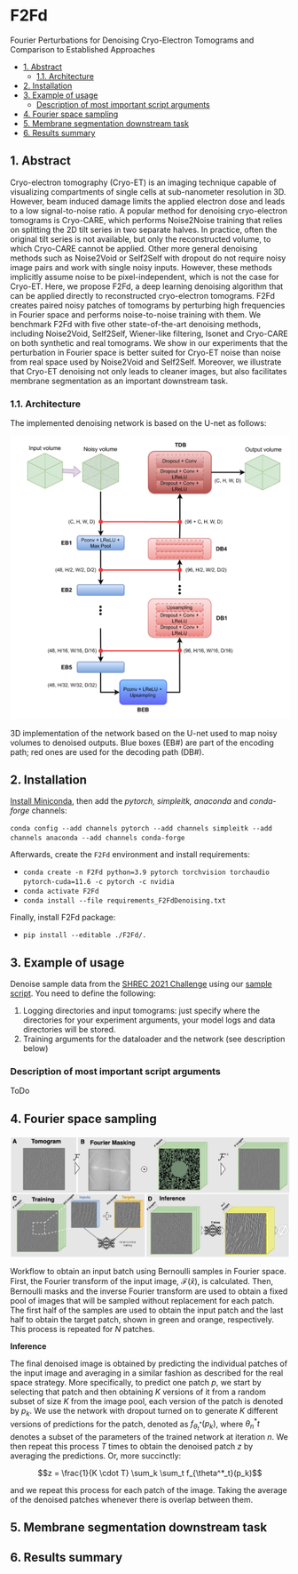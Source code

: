 # F2Fd <!-- omit in toc --> 
Fourier Perturbations for Denoising Cryo-Electron Tomograms and Comparison to Established Approaches

- [1. Abstract](#1-abstract)
  - [1.1. Architecture](#11-architecture)
- [2. Installation](#2-installation)
- [3. Example of usage](#3-example-of-usage)
  - [Description of most important script arguments](#description-of-most-important-script-arguments)
- [4. Fourier space sampling](#4-fourier-space-sampling)
- [5. Membrane segmentation downstream task](#5-membrane-segmentation-downstream-task)
- [6. Results summary](#6-results-summary)

## 1. Abstract

Cryo-electron tomography (Cryo-ET) is an imaging technique capable of visualizing compartments of single cells at sub-nanometer resolution in 3D. However, beam induced damage limits the applied electron dose and leads to a low signal-to-noise ratio. A popular method for denoising cryo-electron tomograms is Cryo-CARE, which performs Noise2Noise training that relies on splitting the 2D tilt series in two separate halves. In practice, often the original tilt series is not available, but only the reconstructed volume, to which Cryo-CARE cannot be applied. Other more general denoising methods such as Noise2Void or Self2Self with dropout do not require noisy image pairs and work with single noisy inputs. However, these methods implicitly assume noise to be pixel-independent, which is not the case for Cryo-ET. Here, we propose F2Fd, a deep learning denoising algorithm that can be applied directly to reconstructed cryo-electron tomograms. F2Fd creates paired noisy patches of tomograms by perturbing high frequencies in Fourier space and performs noise-to-noise training with them. We benchmark F2Fd with five other state-of-the-art denoising methods, including Noise2Void, Self2Self, Wiener-like filtering, Isonet and Cryo-CARE on both synthetic and real tomograms. We show in our experiments that the perturbation in Fourier space is better suited for Cryo-ET noise than noise from real space used by Noise2Void and Self2Self. Moreover, we illustrate that Cryo-ET denoising not only leads to cleaner images, but also facilitates membrane segmentation as an important downstream task. 


### 1.1. Architecture

The implemented denoising network is based on the U-net as follows:

![3D U-net](images/s2sd_architecture_ours-min.png)

3D implementation of the network based on the U-net used to map noisy volumes to denoised outputs. Blue boxes (EB#) are part of the encoding path; red ones are used for the decoding path (DB#).

## 2. Installation 

[Install Miniconda](https://docs.conda.io/en/latest/miniconda.html), then add the _pytorch, simpleitk, anaconda_ and _conda-forge_ channels:

`conda config --add channels pytorch --add channels simpleitk --add channels anaconda --add channels conda-forge`

Afterwards, create the `F2Fd` environment and install requirements:

- `conda create -n F2Fd python=3.9 pytorch torchvision torchaudio pytorch-cuda=11.6 -c pytorch -c nvidia`
- `conda activate F2Fd`
- `conda install --file requirements_F2FdDenoising.txt`

Finally, install F2Fd package:

- `pip install --editable ./F2Fd/.`

## 3. Example of usage

Denoise sample data from the [SHREC 2021 Challenge](https://www.shrec.net/cryo-et/) using our [sample script](https://github.com/Fickincool/F2Fd/blob/main/3D_denoisingUnet/run_training_experiment.py). You need to define the following:

1. Logging directories and input tomograms: just specify where the directories for your experiment arguments, your model logs and data directories will be stored.
2. Training arguments for the dataloader and the network (see description below)


### Description of most important script arguments
ToDo

## 4. Fourier space sampling

![Fourier sampling strategy](images/fourier_sampling.jpeg)

Workflow to obtain an input batch using Bernoulli samples in Fourier space. First, the Fourier transform of the input image, $\mathcal{F}(\hat{x})$, is calculated. Then, Bernoulli masks and the inverse Fourier transform are used to obtain a fixed pool of images that will be sampled without replacement for each patch. The first half of the samples are used to obtain the input patch and the last half to obtain the target patch, shown in green and orange, respectively. This process is repeated for $N$ patches.

**Inference**

The final denoised image is obtained by predicting the individual patches of the input image and averaging in a similar fashion as described for the real space strategy. More specifically, to predict one patch $p$, we start by selecting that patch and then obtaining $K$ versions of it from a random subset of size $K$ from the image pool, each version of the patch is denoted by $p_k$. We use the network with dropout turned on to generate $K$ different versions of predictions for the patch, denoted as $f_{\theta^*_t}(p_k)$, where $\theta^*_nt$ denotes a subset of the parameters of the trained network at iteration $n$. We then repeat this process $T$ times to obtain the denoised patch $z$ by averaging the predictions. Or, more succinctly:

$$z = \frac{1}{K \cdot T} \sum_k \sum_t f_{\theta^*_t}(p_k)$$

and we repeat this process for each patch of the image. Taking the average of the denoised patches whenever there is overlap between them.

## 5. Membrane segmentation downstream task



## 6. Results summary
